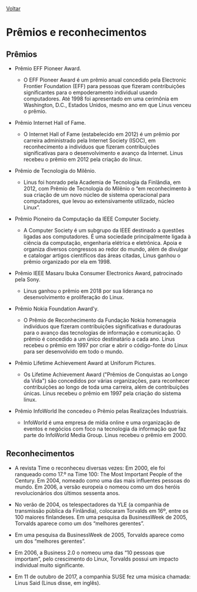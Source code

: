 [Voltar](intro.md)

# Prêmios e reconhecimentos

## Prêmios

* Prêmio EFF Pioneer Award.
  * O EFF Pioneer Award é um prêmio anual concedido pela Electronic Frontier Foundation (EFF) para pessoas que fizeram contribuições significantes para o empoderamento individual usando computadores. Até 1998 foi apresentado em uma cerimônia em Washington, D.C., Estados Unidos, mesmo ano em que Linus venceu o prêmio.

* Prêmio Internet Hall of Fame.
  * O Internet Hall of Fame (estabelecido em 2012) é um prêmio por carreira administrado pela Internet Society (ISOC), em reconhecimento a indivíduos que fizeram contribuições significativas para o desenvolvimento e avanço da Internet. Linus recebeu o prêmio em 2012 pela criação do linux.

* Prêmio de Tecnologia do Milênio.
  * Linus foi honrado pela Academia de Tecnologia da Finlândia, em 2012, com Prêmio de Tecnologia do Milênio o “em reconhecimento à sua criação de um novo núcleo de sistema operacional para computadores, que levou ao extensivamente utilizado, núcleo Linux”.

* Prêmio Pioneiro da Computação da IEEE Computer Society.
  * A Computer Society é um subgrupo da IEEE destinado a questões ligadas aos computadores. É uma sociedade principalmente ligada à ciência da computação, engenharia elétrica e eletrônica. Apoia e organiza diversos congressos ao redor do mundo, além de divulgar e catalogar artigos científicos das áreas citadas, Linus ganhou o prêmio organizado por ela em 1998.

* Prêmio IEEE Masaru Ibuka Consumer Electronics Award, patrocinado pela Sony.
  * Linus ganhou o prêmio em 2018 por sua liderança no desenvolvimento e proliferação do Linux.

* Prêmio Nokia Foundation Award'y.
  * O Prêmio de Reconhecimento da Fundação Nokia homenageia indivíduos que fizeram contribuições significativas e duradouras para o avanço das tecnologias de informação e comunicação. O prêmio é concedido a um único destinatário a cada ano. Linus recebeu o prêmio em 1997 por criar e abrir o código-fonte do Linux para ser desenvolvido em todo o mundo.

* Prêmio Lifetime Achievement Award at Uniforum Pictures.
  * Os Lifetime Achievement Award ("Prêmios de Conquistas ao Longo da Vida") são concedidos por várias organizações, para reconhecer contribuições ao longo de toda uma carreira, além de contribuições únicas. Linus recebeu o prêmio em 1997 pela criação do sistema linux.

* Prêmio InfoWorld lhe concedeu o Prêmio pelas Realizações Industriais.
  * InfoWorld é uma empresa de mídia online e uma organização de eventos e negócios com foco na tecnologia da informação que faz parte do InfoWorld Media Group. Linus recebeu o prêmio em 2000.

## Reconhecimentos

* A revista Time o reconheceu diversas vezes: Em 2000, ele foi ranqueado como 17.º na Time 100: The Most Important People of the Century. Em 2004, nomeado como uma das mais influentes pessoas do mundo. Em 2006, a versão europeia o nomeou como um dos heróis revolucionários dos últimos sessenta anos.

* No verão de 2004, os telespectadores da YLE (a companhia de transmissão pública da Finlândia), colocaram Torvalds em 16º, entre os 100 maiores finlandeses.
Em uma pesquisa da BusinessWeek de 2005, Torvalds aparece como um dos “melhores gerentes”.

* Em uma pesquisa da BusinessWeek de 2005, Torvalds aparece como um dos “melhores gerentes”.

* Em 2006, a Business 2.0 o nomeou uma das “10 pessoas que importam”, pelo crescimento do Linux, Torvalds possui um impacto individual muito significante.

* Em 11 de outubro de 2017, a companhia SUSE fez uma música chamada: Linus Said (Linus disse, em inglês).

